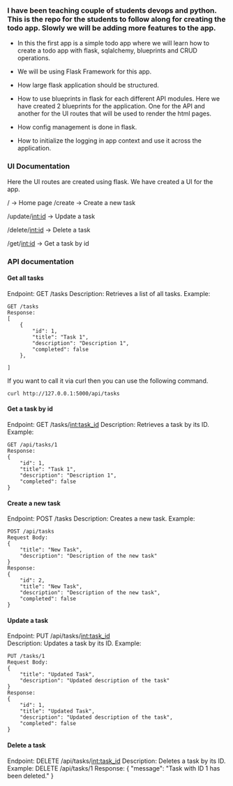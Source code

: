 ### I have been teaching couple of students devops and python. This is the repo for the students to follow along for creating the todo app. Slowly we will be adding more features to the app.

* In this the first app is a simple todo app where we will learn how to create a todo app with flask, sqlalchemy, blueprints and CRUD operations. 

* We will be using Flask Framework for this app.
* How large flask application should be structured.
* How to use blueprints in flask for each different API modules. Here we have created 2 blueprints for the application. One for the API and another for the UI routes that will be used to render the html pages.
* How config management is done in flask.
* How to initialize the logging in app context and use it across the application.

### UI Documentation

Here the UI routes are created using flask. We have created a UI for the app.

/ -> Home page
/create -> Create a new task

/update/<int:id> -> Update a task

/delete/<int:id> -> Delete a task

/get/<int:id> -> Get a task by id



### API documentation 

#### Get all tasks
Endpoint: GET /tasks
Description: Retrieves a list of all tasks.
Example:

```
GET /tasks
Response:
[
    {
        "id": 1,
        "title": "Task 1",
        "description": "Description 1",
        "completed": false
    },

]
```

If you want to call it via curl then you can use the following command.
```
curl http://127.0.0.1:5000/api/tasks
```

#### Get a task by id
Endpoint: GET /tasks/<int:task_id>
Description: Retrieves a task by its ID.
Example:
```
GET /api/tasks/1
Response:
{
    "id": 1,
    "title": "Task 1",
    "description": "Description 1",
    "completed": false
}
```

#### Create a new task
Endpoint: POST /tasks
Description: Creates a new task.
Example:
```
POST /api/tasks
Request Body:
{
    "title": "New Task",
    "description": "Description of the new task"
}
Response:
{
    "id": 2,
    "title": "New Task",
    "description": "Description of the new task",
    "completed": false
}
```

#### Update a task
Endpoint: PUT /api/tasks/<int:task_id>  
Description: Updates a task by its ID.
Example:
```
PUT /tasks/1
Request Body:
{
    "title": "Updated Task",
    "description": "Updated description of the task"
}   
Response:
{
    "id": 1,
    "title": "Updated Task",
    "description": "Updated description of the task",
    "completed": false
}
```

#### Delete a task
Endpoint: DELETE /api/tasks/<int:task_id>
Description: Deletes a task by its ID.
Example:
DELETE /api/tasks/1
Response:
{
    "message": "Task with ID 1 has been deleted."
}   
```